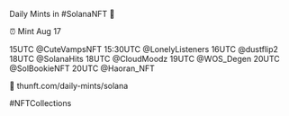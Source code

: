 Daily Mints in #SolanaNFT 🚀

⏰ Mint Aug 17

15UTC @CuteVampsNFT
15:30UTC @LonelyListeners
16UTC @dustflip2
18UTC @SolanaHits
18UTC @CloudMoodz
19UTC @WOS_Degen
20UTC @SolBookieNFT
20UTC @Haoran_NFT

🔗 thunft.com/daily-mints/solana

#NFTCollections